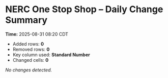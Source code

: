 # NERC One Stop Shop – Daily Change Summary
**Time:** 2025-08-31 08:20 CDT

- Added rows: **0**
- Removed rows: **0**
- Key column used: **Standard Number**
- Changed cells: **0**

_No changes detected._